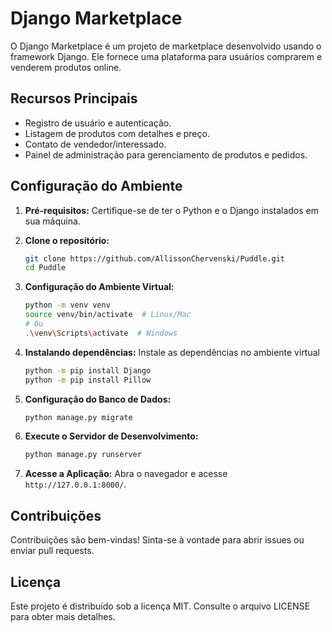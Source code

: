 # Django Marketplace

O Django Marketplace é um projeto de marketplace desenvolvido usando o framework Django. Ele fornece uma plataforma para usuários comprarem e venderem produtos online.

## Recursos Principais

- Registro de usuário e autenticação.
- Listagem de produtos com detalhes e preço.
- Contato de vendedor/interessado.
- Painel de administração para gerenciamento de produtos e pedidos.

## Configuração do Ambiente

1. **Pré-requisitos:**
   Certifique-se de ter o Python e o Django instalados em sua máquina.

2. **Clone o repositório:**
   ```bash
   git clone https://github.com/AllissonChervenski/Puddle.git
   cd Puddle
   ```

3. **Configuração do Ambiente Virtual:**
   ```bash
   python -m venv venv
   source venv/bin/activate  # Linux/Mac
   # Ou
   .\venv\Scripts\activate  # Windows
   ```
4. **Instalando dependências:**
   Instale as dependências no ambiente virtual
   ```bash
   python -m pip install Django
   python -m pip install Pillow
   ```

5. **Configuração do Banco de Dados:**
   ```bash
   python manage.py migrate
   ```

6. **Execute o Servidor de Desenvolvimento:**
   ```bash
   python manage.py runserver
   ```

7. **Acesse a Aplicação:**
   Abra o navegador e acesse `http://127.0.0.1:8000/`.

## Contribuições

Contribuições são bem-vindas! Sinta-se à vontade para abrir issues ou enviar pull requests.

## Licença

Este projeto é distribuído sob a licença MIT. Consulte o arquivo LICENSE para obter mais detalhes.
